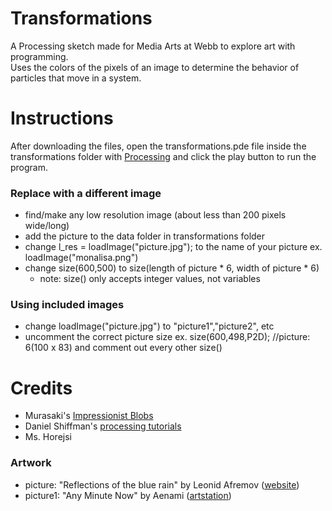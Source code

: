 # Transformations
A Processing sketch made for Media Arts at Webb to explore art with programming.\
Uses the colors of the pixels of an image to determine the behavior of particles that move in a system.
# Instructions
After downloading the files, open the transformations.pde file inside the transformations folder with [Processing](https://processing.org/download/) and click the play button to run the program.
### Replace with a different image
* find/make any low resolution image (about less than 200 pixels wide/long)
* add the picture to the data folder in transformations folder
* change l_res = loadImage("picture.jpg"); to the name of your picture ex. loadImage("monalisa.png")
* change size(600,500) to size(length of picture * 6, width of picture * 6)
    * note: size() only accepts integer values, not variables
### Using included images
* change loadImage("picture.jpg") to "picture1","picture2", etc
* uncomment the correct picture size ex. size(600,498,P2D); //picture: 6(100 x 83) and comment out every other size()
# Credits
* Murasaki's [Impressionist Blobs](https://codepen.io/murasaki/pen/BmOzMP)
* Daniel Shiffman's [processing tutorials](https://www.youtube.com/channel/UCvjgXvBlbQiydffZU7m1_aw)
* Ms. Horejsi
### Artwork
* picture: "Reflections of the blue rain" by Leonid Afremov ([website](https://afremov.com/en/))
* picture1: "Any Minute Now" by Aenami ([artstation](https://www.artstation.com/aenamiart))
